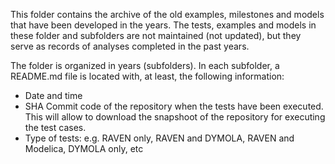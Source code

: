 This folder contains the archive of the 
old examples, milestones and models that have been developed in the years. 
The tests, examples and models in these folder and subfolders are not 
maintained (not updated), but they serve as records of analyses completed in the
past years.

The folder is organized in years (subfolders). In each subfolder, a README.md
file is located with, at least, the following information:
- Date and time
- SHA Commit code of the repository when the tests have been executed.  This will allow to download the snapshoot of the repository for executing the test cases.
- Type of tests: e.g. RAVEN only, RAVEN and DYMOLA, RAVEN and Modelica, DYMOLA only, etc
